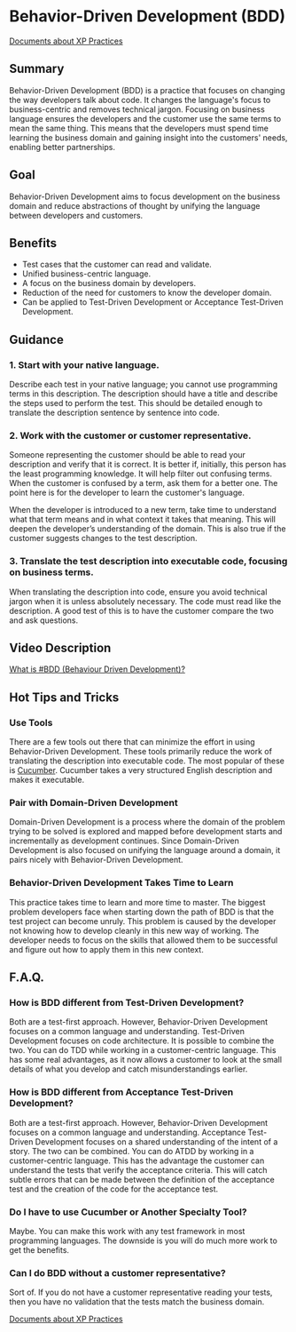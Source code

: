 # Behavior-Driven Development (BDD)

[Documents about XP Practices](README.md)

## Summary

Behavior-Driven Development (BDD) is a practice that focuses on changing the way developers talk about code. It changes the language's focus to business-centric and removes technical jargon. Focusing on business language ensures the developers and the customer use the same terms to mean the same thing. This means that the developers must spend time learning the business domain and gaining insight into the customers' needs, enabling better partnerships.

## Goal

Behavior-Driven Development aims to focus development on the business domain and reduce abstractions of thought by unifying the language between developers and customers.

## Benefits

* Test cases that the customer can read and validate.
* Unified business-centric language.
* A focus on the business domain by developers.
* Reduction of the need for customers to know the developer domain.
* Can be applied to Test-Driven Development or Acceptance Test-Driven Development.

## Guidance

### 1.	Start with your native language.

Describe each test in your native language; you cannot use programming terms in this description. The description should have a title and describe the steps used to perform the test. This should be detailed enough to translate the description sentence by sentence into code.

### 2.	Work with the customer or customer representative.

Someone representing the customer should be able to read your description and verify that it is correct. It is better if, initially, this person has the least programming knowledge. It will help filter out confusing terms. When the customer is confused by a term, ask them for a better one. The point here is for the developer to learn the customer's language.

When the developer is introduced to a new term, take time to understand what that term means and in what context it takes that meaning. This will deepen the developer’s understanding of the domain. This is also true if the customer suggests changes to the test description.

### 3.	Translate the test description into executable code, focusing on business terms.

When translating the description into code, ensure you avoid technical jargon when it is unless absolutely necessary. The code must read like the description. A good test of this is to have the customer compare the two and ask questions.

## Video Description

[What is #BDD (Behaviour Driven Development)?](https://www.youtube.com/watch?v=GavBjhAp42o)

## Hot Tips and Tricks

### Use Tools

There are a few tools out there that can minimize the effort in using Behavior-Driven Development. These tools primarily reduce the work of translating the description into executable code. The most popular of these is [Cucumber](https://cucumber.io/). Cucumber takes a very structured English description and makes it executable.

### Pair with Domain-Driven Development

Domain-Driven Development is a process where the domain of the problem trying to be solved is explored and mapped before development starts and incrementally as development continues. Since Domain-Driven Development is also focused on unifying the language around a domain, it pairs nicely with Behavior-Driven Development.

### Behavior-Driven Development Takes Time to Learn

This practice takes time to learn and more time to master. The biggest problem developers face when starting down the path of BDD is that the test project can become unruly. This problem is caused by the developer not knowing how to develop cleanly in this new way of working. The developer needs to focus on the skills that allowed them to be successful and figure out how to apply them in this new context.

## F.A.Q.

### How is BDD different from Test-Driven Development?

Both are a test-first approach. However, Behavior-Driven Development focuses on a common language and understanding. Test-Driven Development focuses on code architecture. It is possible to combine the two. You can do TDD while working in a customer-centric language. This has some real advantages, as it now allows a customer to look at the small details of what you develop and catch misunderstandings earlier.

### How is BDD different from Acceptance Test-Driven Development?

Both are a test-first approach. However, Behavior-Driven Development focuses on a common language and understanding. Acceptance Test-Driven Development focuses on a shared understanding of the intent of a story. The two can be combined. You can do ATDD by working in a customer-centric language. This has the advantage the customer can understand the tests that verify the acceptance criteria. This will catch subtle errors that can be made between the definition of the acceptance test and the creation of the code for the acceptance test.

### Do I have to use Cucumber or Another Specialty Tool?

Maybe. You can make this work with any test framework in most programming languages. The downside is you will do much more work to get the benefits.

### Can I do BDD without a customer representative?

Sort of. If you do not have a customer representative reading your tests, then you have no validation that the tests match the business domain.

[Documents about XP Practices](README.md)